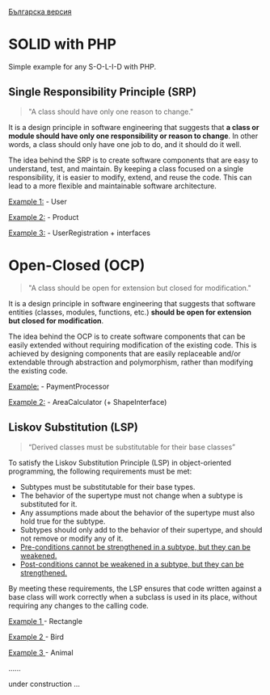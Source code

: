 
[Българска версия](README.bg.md)

# SOLID with PHP
Simple example for any S-O-L-I-D with PHP.

## Single Responsibility Principle (SRP)

>"A class should have only one reason to change."

 It is a design principle in software engineering that suggests that **a class or module should have only one responsibility or reason to change**. In other words, a class should only have one job to do, and it should do it well.

The idea behind the SRP is to create software components that are easy to understand, test, and maintain. By keeping a class focused on a single responsibility, it is easier to modify, extend, and reuse the code. This can lead to a more flexible and maintainable software architecture.

[Example 1:](srp/SRP_01.php) - User

[Example 2:](srp/SRP_02.php) - Product

[Example 3:](srp/SRP_03.php) - UserRegistration + interfaces


# Open-Closed (OCP)

> "A class should be open for extension but closed for modification."

It is a design principle in software engineering that suggests that software entities (classes, modules, functions, etc.) **should be open for extension but closed for modification**.

The idea behind the OCP is to create software components that can be easily extended without requiring modification of the existing code.
This is achieved by designing components that are easily replaceable and/or extendable through abstraction and polymorphism, rather than modifying the existing code.

[Example:](ocp/ocp.php) - PaymentProcessor

[Example 2:](ocp/ocp_2.php) - AreaCalculator (+ ShapeInterface)

## Liskov Substitution (LSP)
> “Derived classes must be substitutable for their base classes”

To satisfy the Liskov Substitution Principle (LSP) in object-oriented programming, the following requirements must be met:

* Subtypes must be substitutable for their base types.
* The behavior of the supertype must not change when a subtype is substituted for it.
* Any assumptions made about the behavior of the supertype must also hold true for the subtype.
* Subtypes should only add to the behavior of their supertype, and should not remove or modify any of it.
* [Pre-conditions cannot be strengthened in a subtype, but they can be weakened.](lsp/lsp_pre-conditions.php)
* [Post-conditions cannot be weakened in a subtype, but they can be strengthened.](lsp/lsp_post-conditions.php)

By meeting these requirements, the LSP ensures that code written against a base class will work correctly when a subclass is used in its place, without requiring any changes to the calling code.

[Example 1 ](lsp/lsp.php) - Rectangle 

[Example 2 ](lsp/lsp2.php) - Bird

[Example 3 ](lsp/lsp3.php) - Animal



......

under construction ...